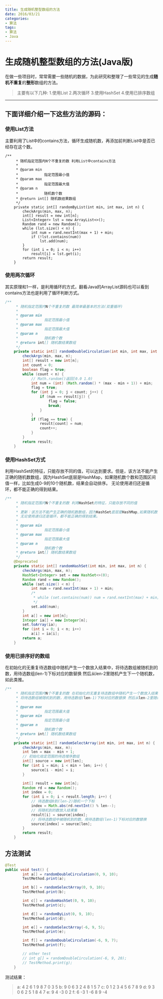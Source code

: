 ```yaml
---
title: 生成随机整型数组的方法
date: 2016/03/21
categories: 
- 算法
tags: 
- 算法
- Java
---
```


生成随机整型数组的方法(Java版)
===================

在做一些项目时，常常需要一些随机的数据，为此研究和整理了一些常见的生成**随机不重复**的**整形**数组的方法。
> 主要有以下几种:
1.使用List
2.两次循环
3.使用HashSet
4.使用已排序数组

----------

## 下面详细介绍一下这些方法的源码：

### 使用List方法
主要利用了List中的contains方法，循环生成随机数，再添加前判断List中是否已经存在这个数。
```Java:
/**
	 * 随机指定范围内N个不重复的数 利用List中contains方法
	 * 
	 * @param min
	 *            指定范围最小值
	 * @param max
	 *            指定范围最大值
	 * @param n
	 *            随机数个数
	 * @return int[] 随机数结果数组
	 */
	private static int[] randomByList(int min, int max, int n) {
		checkArgs(min, max, n);
		int[] result = new int[n];
		List<Integer> lst = new ArrayList<>();
		Random rand = new Random();
		while (lst.size() < n) {
			int num = rand.nextInt(max + 1) + min;
			if (!lst.contains(num))
				lst.add(num);
		}
		for (int i = 0; i < n; i++)
			result[i] = lst.get(i);
		return result;
	}
```

### 使用两次循环
其实原理和1一样，是利用循环的方式，翻看Java的ArrayList源码也可以看到contains方法也是利用了循环判断方式。
```Java
/**
	 * 随机指定范围内N个不重复的数 最简单最基本的方法(双重循环)
	 * 
	 * @param min
	 *            指定范围最小值
	 * @param max
	 *            指定范围最大值
	 * @param n
	 *            随机数个数
	 * @return int[] 随机数结果数组
	 */
	private static int[] randomDoubleCirculation(int min, int max, int n) {
		checkArgs(min, max, n);
		int[] result = new int[n];
		int count = 0;
		boolean flag = true;
		while (count < n) {
			// Math.random()返回[0.0 1.0)
			int num = (int) (Math.random() * (max - min + 1)) + min;
			flag = true;
			for (int j = 0; j < count; j++) {
				if (num == result[j]) {
					flag = false;
					break;
				}
			}
			if (flag == true) {
				result[count] = num;
				count++;
			}
		}
		return result;
	}
```

### 使用HashSet方式
利用HashSet的特征，只能存放不同的值，可以达到要求。但是，该方法不能产生正确的随机数数组，因为HashSet底层是HashMap，如果随机数个数和范围区间值一样，比如生成0-9的10个随机数，结果会自动排序。 无论使用递归还是循环，都不能正确的得到结果。
```Java
/**
	 * 随机指定范围内N个不重复的数 利用HashSet的特征，只能存放不同的值
	 * 
	 * 更新：该方法不能产生正确的随机数数组，因为HashSet底层是HashMap,如果随机数个数和范围区间值一样，比如生成0-9的10个随机数，结果会自动排序。
	 * 无论使用递归还是循环，都不能正确的得到结果。
	 * 
	 * @param min
	 *            指定范围最小值
	 * @param max
	 *            指定范围最大值
	 * @param n
	 *            随机数个数
	 * @return int[] 随机数结果数组
	 */
	@Deprecated
	private static int[] randomHashSet(int min, int max, int n) {
		checkArgs(min, max, n);
		HashSet<Integer> set = new HashSet<>(0);
		Random rand = new Random();
		while (set.size() < n) {
			int num = rand.nextInt(max + 1) + min;
			/*
			 * while (set.contains(num)) num = rand.nextInt(max) + min;
			 */
			set.add(num);
		}
		int a[] = new int[n];
		Integer ia[] = new Integer[n];
		set.toArray(ia);
		for (int i = 0; i < n; i++)
			a[i] = ia[i];
		return a;
	}
```

### 使用已排序好的数组
在初始化的无重复待选数组中随机产生一个数放入结果中，将待选数组被随机到的数，用待选数组(len-1)下标对应的数替换 然后从len-2里随机产生下一个随机数，如此类推。
```Java
/**
	 * 随机指定范围内N个不重复的数 在初始化的无重复待选数组中随机产生一个数放入结果中，
	 * 将待选数组被随机到的数，用待选数组(len-1)下标对应的数替换 然后从len-2里随机产生下一个随机数，如此类推
	 * 
	 * @param max
	 *            指定范围最大值
	 * @param min
	 *            指定范围最小值
	 * @param n
	 *            随机数个数
	 * @return int[] 随机数结果数组
	 */
	private static int[] randomSelectArray(int min, int max, int n) {
		checkArgs(min, max, n);
		int len = max - min + 1;
		// 初始化给定范围的待选增序数组
		int[] source = new int[len];
		for (int i = min; i < min + len; i++) {
			source[i - min] = i;
		}

		int[] result = new int[n];
		Random rd = new Random();
		int index = 0;
		for (int i = 0; i < result.length; i++) {
			// 待选数组0到(len-2)随机一个下标
			index = Math.abs(rd.nextInt() % len--);
			// 将随机到的数放入结果集
			result[i] = source[index];
			// 将待选数组中被随机到的数，用待选数组(len-1)下标对应的数替换
			source[index] = source[len];
		}
		return result;
	}
```

## 方法测试
```Java
@Test
public void test() {
		int a[] = randomDoubleCirculation(0, 9, 10);
		TestMethod.print(a);

		int b[] = randomSelectArray(0, 9, 10);
		TestMethod.print(b);

		int c[] = randomHashSet(0, 9, 10);
		TestMethod.print(c);

		int d[] = randomByList(0, 9, 10);
		TestMethod.print(d);

		int e[] = randomSelectArray(-6, 9, 5);
		TestMethod.print(e);

		int f[] = randomDoubleCirculation(-6, 9, 7);
		TestMethod.print(f);

		// other test
		// int g[] = randomDoubleCirculation(-6, 9, 20);
		// TestMethod.print(g);
	}
```
测试结果：
>a: 4 2 6 1 9 8 7 0 3 5 
b: 9 0 6 3 2 4 8 1 5 7 
c: 0 1 2 3 4 5 6 7 8 9 
d: 9 3 0 6 2 5 1 8 4 7 
e: 9 4 -3 0 2 
f: 6 -3 1 -6 8 9 -4 


